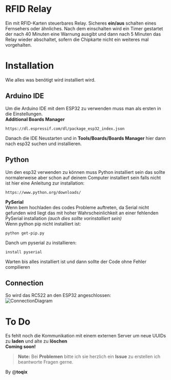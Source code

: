 <h1 id="rfid-relay">RFID Relay</h1>
<p>Ein mit RFID-Karten steuerbares Relay. Sicheres <strong>ein/aus</strong> schalten eines Fernsehers oder ähnliches. Nach dem einschalten wird ein Timer gestartet der nach 40 Minuten eine Warnung ausgibt und dann nach 5 Minuten das Relay wieder abschaltet, sofern die Chipkarte nicht ein weiteres mal vorgehalten.</p>
<h1 id="installation">Installation</h1>
<p>Wie alles was benötigt wird installiert wird.</p>
<h2 id="arduino-ide">Arduino IDE</h2>
<p>Um die Arduino IDE mit dem ESP32 zu verwenden muss man als ersten in die Einstellungen.<br>
<strong>Additional Boards Manager</strong></p>
<pre><code>https://dl.espressif.com/dl/package_esp32_index.json
</code></pre>
<p>Danach die IDE Neustarten und in <strong>Tools/Boards/Boards Manager</strong> hier dann nach esp32 suchen und installieren.</p>
<h2 id="python">Python</h2>
<p>Um den esp32 verwenden zu können muss Python installiert sein das sollte normalerweise aber schon auf deinem Computer installiert sein falls nicht ist hier eine Anleitung zur installation:</p>
<pre><code>https://www.python.org/downloads/
</code></pre>
<p><strong>PySerial</strong><br>
Wenn bem hochladen des codes Probleme auftreten, da Serial nicht gefunden wird liegt das mit hoher Wahrscheinlichkeit an einer fehlenden PySerial installation <em>(auch dies sollte vorinstalliert sein)</em><br>
Wenn python pip nicht installiert ist:</p>
<pre><code>python get-pip.py
</code></pre>
<p>Danch um pyserial zu installieren:</p>
<pre><code>install pyserial
</code></pre>
<p>Warten bis alles installiert ist und dann sollte der Code ohne Fehler compilieren</p>
<h2 id="connection">Connection</h2>
<p>So wird das RC522 an den ESP32 angeschlossen:<br>
<img src="https://hackster.imgix.net/uploads/attachments/704294/nfc_osc_bb_gBdcDg8Rq9.jpg" alt="ConnectionDiagram"></p>
<h1 id="to-do">To Do</h1>
<p>Es fehlt noch die Kommunikation mit einem externen Server um neue UUIDs zu <strong>laden</strong> und alte zu <strong>löschen</strong><br>
<strong>Coming soon!</strong></p>
<blockquote>
<p><strong>Note:</strong> Bei <strong>Problemen</strong> bitte ich sie herzlich ein <strong>Issue</strong> zu erstellen ich beantworte Fragen gerne.</p>
</blockquote>
<p>By @<strong>toqix</strong></p>

